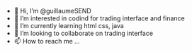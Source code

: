 - 👋 Hi, I’m @guillaumeSEND
- 👀 I’m interested in codind for trading interface and finance
- 🌱 I’m currently learning html css, java 
- 💞️ I’m looking to collaborate on trading interface
- 📫 How to reach me ...

<!---
guillaumeSEND/guillaumeSEND is a ✨ special ✨ repository because its `README.md` (this file) appears on your GitHub profile.
You can click the Preview link to take a look at your changes.
--->
